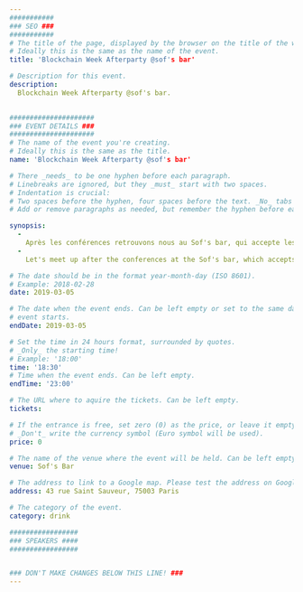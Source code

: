 ```yaml
---
###########
### SEO ###
###########
# The title of the page, displayed by the browser on the title of the window.
# Ideally this is the same as the name of the event.
title: 'Blockchain Week Afterparty @sof's bar'

# Description for this event. 
description: 
  Blockchain Week Afterparty @sof's bar.
 

#####################
### EVENT DETAILS ###
#####################
# The name of the event you're creating.
# Ideally this is the same as the title.
name: 'Blockchain Week Afterparty @sof's bar'

# There _needs_ to be one hyphen before each paragraph.
# Linebreaks are ignored, but they _must_ start with two spaces.
# Indentation is crucial:
# Two spaces before the hyphen, four spaces before the text. _No_ tabs allowed.
# Add or remove paragraphs as needed, but remember the hyphen before each entry.

synopsis:
  -
    Après les conférences retrouvons nous au Sof's bar, qui accepte les paiements en Bictoin et Ether, certains membre du cercle du coin seront présent et ravi de vous accueillir" Pinte de bière en happy hour jusqu'a 21h 4€
  -
    Let's meet up after the conferences at the Sof's bar, which accepts paiements in Bitcoin and Ether,some members of the 'Cercle du coin' will be there and glad to welcome you. Happy hours on beers until 9PM, 4€

# The date should be in the format year-month-day (ISO 8601).
# Example: 2018-02-28
date: 2019-03-05

# The date when the event ends. Can be left empty or set to the same day the
# event starts.
endDate: 2019-03-05

# Set the time in 24 hours format, surrounded by quotes.
# _Only_ the starting time!
# Example: '18:00'
time: '18:30'
# Time when the event ends. Can be left empty.
endTime: '23:00'

# The URL where to aquire the tickets. Can be left empty.
tickets: 

# If the entrance is free, set zero (0) as the price, or leave it empty.
# _Don't_ write the currency symbol (Euro symbol will be used).
price: 0

# The name of the venue where the event will be held. Can be left empty.
venue: Sof's Bar

# The address to link to a Google map. Please test the address on Google Maps.
address: 43 rue Saint Sauveur, 75003 Paris

# The category of the event. 
category: drink

#################
### SPEAKERS ####
#################


### DON'T MAKE CHANGES BELOW THIS LINE! ###
---
```

<!-- ### DON'T MAKE CHANGES BELOW THIS LINE! ### -->

<Event-Content/>
